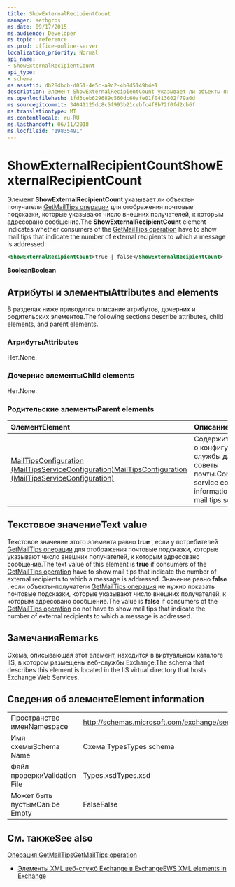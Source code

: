 ```yaml
---
title: ShowExternalRecipientCount
manager: sethgros
ms.date: 09/17/2015
ms.audience: Developer
ms.topic: reference
ms.prod: office-online-server
localization_priority: Normal
api_name:
- ShowExternalRecipientCount
api_type:
- schema
ms.assetid: db28dbcb-d051-4e5c-a9c2-4b8d5149b4e1
description: Элемент ShowExternalRecipientCount указывает ли объекты-получатели GetMailTips операции для отображения почтовые подсказки, которые указывают число внешних получателей, к которым адресовано сообщение.
ms.openlocfilehash: 1fd3ceb629689c560dc60afe01f0413602f79a0d
ms.sourcegitcommit: 34041125dc8c5f993b21cebfc4f8b72f0fd2cb6f
ms.translationtype: MT
ms.contentlocale: ru-RU
ms.lasthandoff: 06/11/2018
ms.locfileid: "19835491"
---
```

# <a name="showexternalrecipientcount"></a><span data-ttu-id="87740-103">ShowExternalRecipientCount</span><span class="sxs-lookup"><span data-stu-id="87740-103">ShowExternalRecipientCount</span></span>

<span data-ttu-id="87740-104">Элемент **ShowExternalRecipientCount** указывает ли объекты-получатели [GetMailTips операции](getmailtips-operation.md) для отображения почтовые подсказки, которые указывают число внешних получателей, к которым адресовано сообщение.</span><span class="sxs-lookup"><span data-stu-id="87740-104">The **ShowExternalRecipientCount** element indicates whether consumers of the [GetMailTips operation](getmailtips-operation.md) have to show mail tips that indicate the number of external recipients to which a message is addressed.</span></span> 
  
```XML
<ShowExternalRecipientCount>true | false</ShowExternalRecipientCount>
```

 <span data-ttu-id="87740-105">**Boolean**</span><span class="sxs-lookup"><span data-stu-id="87740-105">**Boolean**</span></span>
## <a name="attributes-and-elements"></a><span data-ttu-id="87740-106">Атрибуты и элементы</span><span class="sxs-lookup"><span data-stu-id="87740-106">Attributes and elements</span></span>

<span data-ttu-id="87740-107">В разделах ниже приводится описание атрибутов, дочерних и родительских элементов.</span><span class="sxs-lookup"><span data-stu-id="87740-107">The following sections describe attributes, child elements, and parent elements.</span></span>
  
### <a name="attributes"></a><span data-ttu-id="87740-108">Атрибуты</span><span class="sxs-lookup"><span data-stu-id="87740-108">Attributes</span></span>

<span data-ttu-id="87740-109">Нет.</span><span class="sxs-lookup"><span data-stu-id="87740-109">None.</span></span>
  
### <a name="child-elements"></a><span data-ttu-id="87740-110">Дочерние элементы</span><span class="sxs-lookup"><span data-stu-id="87740-110">Child elements</span></span>

<span data-ttu-id="87740-111">Нет.</span><span class="sxs-lookup"><span data-stu-id="87740-111">None.</span></span>
  
### <a name="parent-elements"></a><span data-ttu-id="87740-112">Родительские элементы</span><span class="sxs-lookup"><span data-stu-id="87740-112">Parent elements</span></span>

|<span data-ttu-id="87740-113">**Элемент**</span><span class="sxs-lookup"><span data-stu-id="87740-113">**Element**</span></span>|<span data-ttu-id="87740-114">**Описание**</span><span class="sxs-lookup"><span data-stu-id="87740-114">**Description**</span></span>|
|:-----|:-----|
|[<span data-ttu-id="87740-115">MailTipsConfiguration (MailTipsServiceConfiguration)</span><span class="sxs-lookup"><span data-stu-id="87740-115">MailTipsConfiguration (MailTipsServiceConfiguration)</span></span>](mailtipsconfiguration-mailtipsserviceconfiguration.md) <br/> |<span data-ttu-id="87740-116">Содержит сведения о конфигурации службы для службы советы почты.</span><span class="sxs-lookup"><span data-stu-id="87740-116">Contains service configuration information for the mail tips service.</span></span>  <br/> |
   
## <a name="text-value"></a><span data-ttu-id="87740-117">Текстовое значение</span><span class="sxs-lookup"><span data-stu-id="87740-117">Text value</span></span>

<span data-ttu-id="87740-118">Текстовое значение этого элемента равно **true** , если у потребителей [GetMailTips операции](getmailtips-operation.md) для отображения почтовые подсказки, которые указывают число внешних получателей, к которым адресовано сообщение.</span><span class="sxs-lookup"><span data-stu-id="87740-118">The text value of this element is **true** if consumers of the [GetMailTips operation](getmailtips-operation.md) have to show mail tips that indicate the number of external recipients to which a message is addressed.</span></span> <span data-ttu-id="87740-119">Значение равно **false** , если объекты-получатели [GetMailTips операция](getmailtips-operation.md) не нужно показать почтовые подсказки, которые указывают число внешних получателей, к которым адресовано сообщение.</span><span class="sxs-lookup"><span data-stu-id="87740-119">The value is **false** if consumers of the [GetMailTips operation](getmailtips-operation.md) do not have to show mail tips that indicate the number of external recipients to which a message is addressed.</span></span> 
  
## <a name="remarks"></a><span data-ttu-id="87740-120">Замечания</span><span class="sxs-lookup"><span data-stu-id="87740-120">Remarks</span></span>

<span data-ttu-id="87740-121">Схема, описывающая этот элемент, находится в виртуальном каталоге IIS, в котором размещены веб-службы Exchange.</span><span class="sxs-lookup"><span data-stu-id="87740-121">The schema that describes this element is located in the IIS virtual directory that hosts Exchange Web Services.</span></span>
  
## <a name="element-information"></a><span data-ttu-id="87740-122">Сведения об элементе</span><span class="sxs-lookup"><span data-stu-id="87740-122">Element information</span></span>

|||
|:-----|:-----|
|<span data-ttu-id="87740-123">Пространство имен</span><span class="sxs-lookup"><span data-stu-id="87740-123">Namespace</span></span>  <br/> |http://schemas.microsoft.com/exchange/services/2006/types  <br/> |
|<span data-ttu-id="87740-124">Имя схемы</span><span class="sxs-lookup"><span data-stu-id="87740-124">Schema Name</span></span>  <br/> |<span data-ttu-id="87740-125">Схема Types</span><span class="sxs-lookup"><span data-stu-id="87740-125">Types schema</span></span>  <br/> |
|<span data-ttu-id="87740-126">Файл проверки</span><span class="sxs-lookup"><span data-stu-id="87740-126">Validation File</span></span>  <br/> |<span data-ttu-id="87740-127">Types.xsd</span><span class="sxs-lookup"><span data-stu-id="87740-127">Types.xsd</span></span>  <br/> |
|<span data-ttu-id="87740-128">Может быть пустым</span><span class="sxs-lookup"><span data-stu-id="87740-128">Can be Empty</span></span>  <br/> |<span data-ttu-id="87740-129">False</span><span class="sxs-lookup"><span data-stu-id="87740-129">False</span></span>  <br/> |
   
## <a name="see-also"></a><span data-ttu-id="87740-130">См. также</span><span class="sxs-lookup"><span data-stu-id="87740-130">See also</span></span>



[<span data-ttu-id="87740-131">Операция GetMailTips</span><span class="sxs-lookup"><span data-stu-id="87740-131">GetMailTips operation</span></span>](getmailtips-operation.md)


- [<span data-ttu-id="87740-132">Элементы XML веб-служб Exchange в Exchange</span><span class="sxs-lookup"><span data-stu-id="87740-132">EWS XML elements in Exchange</span></span>](ews-xml-elements-in-exchange.md)


